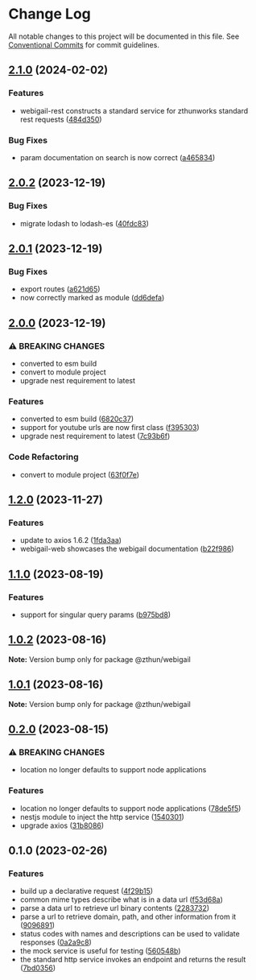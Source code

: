 # Change Log

All notable changes to this project will be documented in this file.
See [Conventional Commits](https://conventionalcommits.org) for commit guidelines.

## [2.1.0](https://github.com/zthun/webigail/compare/v2.0.2...v2.1.0) (2024-02-02)


### Features

* webigail-rest constructs a standard service for zthunworks standard rest requests ([484d350](https://github.com/zthun/webigail/commit/484d35008c452ed5697d63dce84f910a7b062e69))


### Bug Fixes

* param documentation on search is now correct ([a465834](https://github.com/zthun/webigail/commit/a46583478ff06b3f9cf2c44667a3f7ef19e198ad))



## [2.0.2](https://github.com/zthun/webigail/compare/v2.0.1...v2.0.2) (2023-12-19)


### Bug Fixes

* migrate lodash to lodash-es ([40fdc83](https://github.com/zthun/webigail/commit/40fdc83f1f3d9605fad6c3e3326b2efdf07d9bb0))



## [2.0.1](https://github.com/zthun/webigail/compare/v2.0.0...v2.0.1) (2023-12-19)


### Bug Fixes

* export routes ([a621d65](https://github.com/zthun/webigail/commit/a621d6572ddd5075fcc7cf4857d930d196fdbac5))
* now correctly marked as module ([dd6defa](https://github.com/zthun/webigail/commit/dd6defabc1a3e0ce2af83a74c7fc4b46c3232ec8))



## [2.0.0](https://github.com/zthun/webigail/compare/v1.2.0...v2.0.0) (2023-12-19)


### ⚠ BREAKING CHANGES

* converted to esm build
* convert to module project
* upgrade nest requirement to latest

### Features

* converted to esm build ([6820c37](https://github.com/zthun/webigail/commit/6820c37f41210cebb89ad86387ab0ad2aba2727a))
* support for youtube urls are now first class ([f395303](https://github.com/zthun/webigail/commit/f395303e9bd06d635632ea447ce8d486dcc6bdd8))
* upgrade nest requirement to latest ([7c93b6f](https://github.com/zthun/webigail/commit/7c93b6faa5f99876c5755e596fb0cc8655be34cb))


### Code Refactoring

* convert to module project ([63f0f7e](https://github.com/zthun/webigail/commit/63f0f7e382a3479241ddc17093dc2c568739e6a1))



## [1.2.0](https://github.com/zthun/webigail/compare/v1.1.0...v1.2.0) (2023-11-27)


### Features

* update to axios 1.6.2 ([1fda3aa](https://github.com/zthun/webigail/commit/1fda3aaf5daa44b6af40c299b1563e7b6d22e0d4))
* webigail-web showcases the webigail documentation ([b22f986](https://github.com/zthun/webigail/commit/b22f9866b5c02c45a937df6956290035e0a2ab42))



## [1.1.0](https://github.com/zthun/webigail/compare/v1.0.2...v1.1.0) (2023-08-19)


### Features

* support for singular query params ([b975bd8](https://github.com/zthun/webigail/commit/b975bd831888bf42fdc0ad880d72af217a908d3b))



## [1.0.2](https://github.com/zthun/webigail/compare/v1.0.1...v1.0.2) (2023-08-16)

**Note:** Version bump only for package @zthun/webigail





## [1.0.1](https://github.com/zthun/webigail/compare/v0.2.0...v1.0.1) (2023-08-16)

**Note:** Version bump only for package @zthun/webigail





## [0.2.0](https://github.com/zthun/webigail/compare/v0.1.0...v0.2.0) (2023-08-15)


### ⚠ BREAKING CHANGES

* location no longer defaults to support node applications

### Features

* location no longer defaults to support node applications ([78de5f5](https://github.com/zthun/webigail/commit/78de5f5917b77484e01d7ad5c7dc3c6016a50e86))
* nestjs module to inject the http service ([1540301](https://github.com/zthun/webigail/commit/15403017fee7c8542c175aebd561ba261a9cde46))
* upgrade axios ([31b8086](https://github.com/zthun/webigail/commit/31b808675904c9f926d7cd73c7d82fe0d37a9b90))



## 0.1.0 (2023-02-26)


### Features

* build up a declarative request ([4f29b15](https://github.com/zthun/webigail/commit/4f29b15805fc1a3b4abbbfa41fd0bb78b94333e9))
* common mime types describe what is in a data url ([f53d68a](https://github.com/zthun/webigail/commit/f53d68aa5c35109340119beee7c7035b3a8a54d5))
* parse a data url to retrieve url binary contents ([2283732](https://github.com/zthun/webigail/commit/2283732d54e99ded36254e367f908e8b3f73e5c6))
* parse a url to retrieve domain, path, and other information from it ([9096891](https://github.com/zthun/webigail/commit/909689129bbc7a47c593b7b01548039657ff4cd8))
* status codes with names and descriptions can be used to validate responses ([0a2a9c8](https://github.com/zthun/webigail/commit/0a2a9c8f2ed96149f046f454a74ab7ec4357255c))
* the mock service is useful for testing ([560548b](https://github.com/zthun/webigail/commit/560548b5a434d054f23c0de5225dd3dd8af6381a))
* the standard http service invokes an endpoint and returns the result ([7bd0356](https://github.com/zthun/webigail/commit/7bd0356e4886bee502b9ffbbd96574a98e9d00d4))
